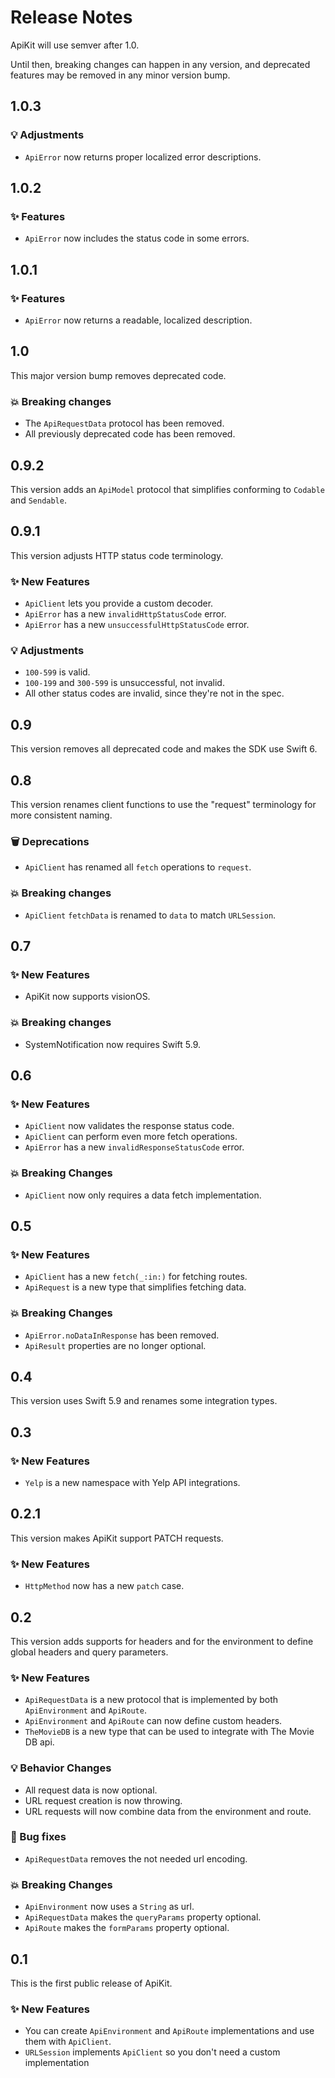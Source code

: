 # Release Notes

ApiKit will use semver after 1.0. 

Until then, breaking changes can happen in any version, and deprecated features may be removed in any minor version bump.



## 1.0.3

### 💡 Adjustments

* `ApiError` now returns proper localized error descriptions.



## 1.0.2

### ✨ Features

* `ApiError` now includes the status code in some errors.



## 1.0.1

### ✨ Features

* `ApiError` now returns a readable, localized description.



## 1.0

This major version bump removes deprecated code.

### 💥 Breaking changes

* The `ApiRequestData` protocol has been removed.
* All previously deprecated code has been removed.



## 0.9.2

This version adds an `ApiModel` protocol that simplifies conforming to `Codable` and `Sendable`.



## 0.9.1

This version adjusts HTTP status code terminology.

### ✨ New Features

* `ApiClient` lets you provide a custom decoder.
* `ApiError` has a new `invalidHttpStatusCode` error.
* `ApiError` has a new `unsuccessfulHttpStatusCode` error.

### 💡 Adjustments

* `100-599` is valid.
* `100-199` and `300-599` is unsuccessful, not invalid.
* All other status codes are invalid, since they're not in the spec. 



## 0.9

This version removes all deprecated code and makes the SDK use Swift 6. 



## 0.8

This version renames client functions to use the "request" terminology for more consistent naming. 

### 🗑️ Deprecations

* `ApiClient` has renamed all `fetch` operations to `request`.

### 💥 Breaking changes

* `ApiClient` `fetchData` is renamed to `data` to match `URLSession`.



## 0.7

### ✨ New Features

* ApiKit now supports visionOS.

### 💥 Breaking changes

* SystemNotification now requires Swift 5.9.



## 0.6

### ✨ New Features

* `ApiClient` now validates the response status code.
* `ApiClient` can perform even more fetch operations.
* `ApiError` has a new `invalidResponseStatusCode` error.

### 💥 Breaking Changes

* `ApiClient` now only requires a data fetch implementation.



## 0.5

### ✨ New Features

* `ApiClient` has a new `fetch(_:in:)` for fetching routes.
* `ApiRequest` is a new type that simplifies fetching data.

### 💥 Breaking Changes

* `ApiError.noDataInResponse` has been removed.
* `ApiResult` properties are no longer optional.



## 0.4

This version uses Swift 5.9 and renames some integration types.



## 0.3

### ✨ New Features

* `Yelp` is a new namespace with Yelp API integrations.



## 0.2.1

This version makes ApiKit support PATCH requests.

### ✨ New Features

* `HttpMethod` now has a new `patch` case.



## 0.2

This version adds supports for headers and for the environment to define global headers and query parameters.

### ✨ New Features

* `ApiRequestData` is a new protocol that is implemented by both `ApiEnvironment` and `ApiRoute`.
* `ApiEnvironment` and `ApiRoute` can now define custom headers.
* `TheMovieDB` is a new type that can be used to integrate with The Movie DB api. 

### 💡 Behavior Changes

* All request data is now optional.
* URL request creation is now throwing.
* URL requests will now combine data from the environment and route.

### 🐛 Bug fixes

* `ApiRequestData` removes the not needed url encoding.

### 💥 Breaking Changes

* `ApiEnvironment` now uses a `String` as url.
* `ApiRequestData` makes the `queryParams` property optional.
* `ApiRoute` makes the `formParams` property optional.



## 0.1

This is the first public release of ApiKit.

### ✨ New Features

* You can create `ApiEnvironment` and `ApiRoute` implementations and use them with `ApiClient`.
* `URLSession` implements `ApiClient` so you don't need a custom implementation
